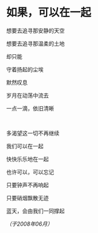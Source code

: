 # 如果，可以在一起

想要去追寻那安静的天空

想要去追寻那温柔的土地

却只能

守着扬起的尘埃

默然叹息

岁月在动荡中流去

一点一滴，依旧清晰

<br />

多渴望这一切不再继续

我们可以在一起

快快乐乐地在一起

也许可以，可以忘记

只要钟声不再响起

只要硝烟飘散无迹

蓝天，会由我们一同撑起

*（于2008年06月）*
